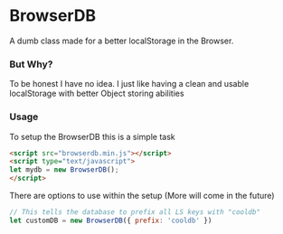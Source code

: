 # BrowserDB
A dumb class made for a better localStorage in the Browser.

### But Why?
To be honest I have no idea. I just like having a clean and usable localStorage 
with better Object storing abilities

### Usage
To setup the BrowserDB this is a simple task
```html
<script src="browserdb.min.js"></script>
<script type="text/javascript">
let mydb = new BrowserDB();
</script>
```

There are options to use within the setup (More will come in the future)
```js
// This tells the database to prefix all LS keys with "cooldb"
let customDB = new BrowserDB({ prefix: 'cooldb' })
```
